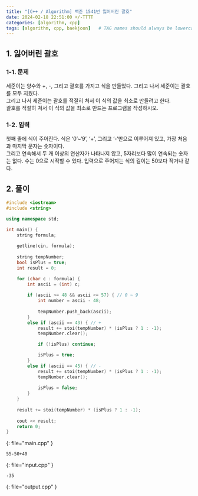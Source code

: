 ```yaml
---
title: "[C++ / Algorithm] 백준 1541번 잃어버린 괄호"
date: 2024-02-18 22:51:00 +/-TTTT
categories: [algorithm, cpp]
tags: [algorithm, cpp, baekjoon]   # TAG names should always be lowercase
---
```


## 1. 잃어버린 괄호

### 1-1. 문제

세준이는 양수와 +, -, 그리고 괄호를 가지고 식을 만들었다. 그리고 나서 세준이는 괄호를 모두 지웠다.<br>
그리고 나서 세준이는 괄호를 적절히 쳐서 이 식의 값을 최소로 만들려고 한다.<br>
괄호를 적절히 쳐서 이 식의 값을 최소로 만드는 프로그램을 작성하시오.<br>

### 1-2. 입력

첫째 줄에 식이 주어진다. 식은 ‘0’~‘9’, ‘+’, 그리고 ‘-’만으로 이루어져 있고, 가장 처음과 마지막 문자는 숫자이다.<br>
그리고 연속해서 두 개 이상의 연산자가 나타나지 않고, 5자리보다 많이 연속되는 숫자는 없다. 수는 0으로 시작할 수 있다. 입력으로 주어지는 식의 길이는 50보다 작거나 같다.<br>

## 2. 풀이

```cpp
#include <iostream>
#include <string>

using namespace std;

int main() {
    string formula;
    
    getline(cin, formula);
    
    string tempNumber;
    bool isPlus = true;
    int result = 0;

    for (char c : formula) {
        int ascii = (int) c;
        
        if (ascii >= 48 && ascii <= 57) { // 0 ~ 9
            int number = ascii - 48;
            
            tempNumber.push_back(ascii);
        }
        else if (ascii == 43) { // +
            result += stoi(tempNumber) * (isPlus ? 1 : -1);
            tempNumber.clear();

            if (!isPlus) continue;

            isPlus = true;
        }
        else if (ascii == 45) { // -
            result += stoi(tempNumber) * (isPlus ? 1 : -1);
            tempNumber.clear();
            
            isPlus = false;
        }
    }
    
    result += stoi(tempNumber) * (isPlus ? 1 : -1);
    
    cout << result;
    return 0;
}
```
{: file="main.cpp" }
```
55-50+40
```
{: file="input.cpp" }
```
-35
```
{: file="output.cpp" }
